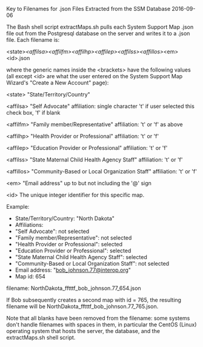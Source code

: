 Key to Filenames for .json Files Extracted from the SSM Database
2016-09-06

The Bash shell script extractMaps.sh pulls each System Support Map .json file
out from the Postgresql database on the server and writes it to a .json file.
Each filename is:

\<state>_\<affilsa>\<affilfm>\<affilhp>\<affilep>\<affilss>\<affillos>_\<em>\<id>.json

where the generic names inside the \<brackets> have the following values (all
except \<id> are what the user entered on the System Support Map Wizard's
"Create a New Account" page):

\<state> "State/Territory/Country" 

\<affilsa> "Self Advocate" affiliation: single character 't' if user selected
this check box, 'f' if blank

\<affilfm> "Family member/Representative" affiliation: 't' or 'f' as above

\<affilhp> "Health Provider or Professional" affiliation: 't' or 'f'

\<affilep> "Education Provider or Professional" affiliation: 't' or 'f'

\<affilss> "State Maternal Child Health Agency Staff" affiliation: 't' or 'f'

\<affillos> "Community-Based or Local Organization Staff" affiliation: 't' or 'f'

\<em> "Email address" up to but not including the '@' sign

\<id> The unique integer identifier for this specific map.

Example: 

* State/Territory/Country: "North Dakota"
* Affiliations:
*  "Self Advocate": not selected
*  "Family member/Representative": not selected
*  "Health Provider or Professional": selected
*  "Education Provider or Professional": selected
*  "State Maternal Child Health Agency Staff": selected
*  "Community-Based or Local Organization Staff": not selected
* Email address: "bob_johnson.77@interop.org"
* Map id: 654

filename: NorthDakota_fftttf_bob_johnson.77_654.json

If Bob subsequently creates a second map with id = 765, the resulting filename
will be NorthDakota_fftttf_bob_johnson.77_765.json.

Note that all blanks have been removed from the filename: some systems don't 
handle filenames with spaces in them, in particular the CentOS (Linux) operating
system that hosts the server, the database, and the extractMaps.sh shell script.
